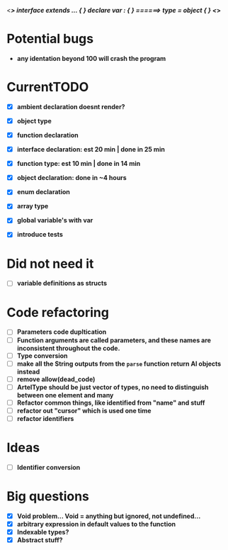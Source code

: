 <***************>
interface <Name> extends ... { <A> }
declare var <Name> : { <B> }
======> 
type <Name> = object {
    <A>
    <B>
}
<***************>





# Potential bugs
- any identation beyond 100 will crash the program

# CurrentTODO
- [x] ambient declaration doesnt render? 
- [x] object type
- [x] function declaration
- [x] interface declaration: est 20 min | done in 25 min
- [x] function type: est 10 min | done in 14 min
- [x] object declaration: done in ~4 hours
- [x] enum declaration
- [x] array type
- [x] global variable's with var
- [x] introduce tests


# Did not need it
- [ ] variable definitions as structs

# Code refactoring
- [ ] Parameters code dupltication
- [ ] Function arguments are called parameters, and these names are inconsistent throughout the code.
- [ ] Type conversion
- [ ] make all the String outputs from the `parse` function return Al objects instead
- [ ] remove allow(dead_code)
- [ ] ArtelType should be just vector of types, no need to distinguish between one element and many
- [ ] Refactor common things, like identified from "name" and stuff
- [ ] refactor out "cursor" which is used one time
- [ ] refactor identifiers

# Ideas
- [ ] Identifier conversion

# Big questions
- [x] Void problem... Void = anything but ignored, not undefined...
- [x] arbitrary expression in default values to the function
- [x] Indexable types?
- [x] Abstract stuff?
